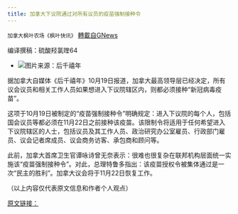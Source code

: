 ```yaml
---
title: 加拿大下议院通过对所有议员的疫苗强制接种令
---
```

`加拿大枫叶农场《枫叶快讯》` [轉載自GNews](https://gnews.org/zh-hans/1608489/)

编译撰稿：硫酸羟氯喹64

- ![](https://assets.gnews.org/wp-content/uploads/2021/10/a1-edited.jpg)图片来源：后千禧年


据加拿大自媒体《后千禧年》10月19日报道，加拿大最高领导层已经决定，所有议会议员和相关工作人员如果想进入下议院辖区内，则都必须接种“新冠病毒疫苗”。

这项于10月19日被制定的“疫苗强制接种令”明确规定：进入下议院的每个人，包括国会议员等都必须在11月22日之前接种该疫苗。该限制令将适用于任何希望进入下议院辖区的人士，包括议员及其工作人员、政治研究办公室雇员、行政部门雇员、议会记者席成员、议会商务访客、承包商和顾问等。

此前，加拿大首席卫生官谭咏诗曾无奈表示：很难也很复杂在联邦机构层面统一实施该“疫苗强制接种令”。对此，总理特鲁多指出：该疫苗授权令被集体通过是一次“民主的胜利”。加拿大议会将于11月22日恢复工作。

（以上内容仅代表原文信息和作者个人观点）

[原文链接：](https://thepostmillennial.com/house-of-commons-to-adopt-vaccine-mandate-for-mps)
